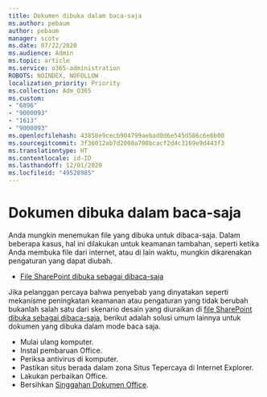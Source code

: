 ```yaml
---
title: Dokumen dibuka dalam baca-saja
ms.author: pebaum
author: pebaum
manager: scotv
ms.date: 07/22/2020
ms.audience: Admin
ms.topic: article
ms.service: o365-administration
ROBOTS: NOINDEX, NOFOLLOW
localization_priority: Priority
ms.collection: Adm_O365
ms.custom:
- "6896"
- "9000093"
- "1613"
- "9000093"
ms.openlocfilehash: 43858e9cecb904799aebad0d6e545d586c6e6b00
ms.sourcegitcommit: 3f36012ab7d2088a708bcacf2d4c3169e9d443f3
ms.translationtype: HT
ms.contentlocale: id-ID
ms.lasthandoff: 12/01/2020
ms.locfileid: "49528985"
---
```

# <a name="documents-opening-in-read-only"></a>Dokumen dibuka dalam baca-saja

Anda mungkin menemukan file yang dibuka untuk dibaca-saja. Dalam beberapa kasus, hal ini dilakukan untuk keamanan tambahan, seperti ketika Anda membuka file dari internet, atau di lain waktu, mungkin dikarenakan pengaturan yang dapat diubah.

- [File SharePoint dibuka sebagai dibaca-saja](https://docs.microsoft.com/sharepoint/troubleshoot/lists-and-libraries/files-open-as-read-only-and-cannot-check-in-or-out)

Jika pelanggan percaya bahwa penyebab yang dinyatakan seperti mekanisme peningkatan keamanan atau pengaturan yang tidak berubah bukanlah salah satu dari skenario desain yang diuraikan di [file SharePoint dibuka sebagai dibaca-saja](https://docs.microsoft.com/sharepoint/troubleshoot/lists-and-libraries/files-open-as-read-only-and-cannot-check-in-or-out), berikut adalah solusi umum lainnya untuk dokumen yang dibuka dalam mode baca saja.

- Mulai ulang komputer.
- Instal pembaruan Office.
- Periksa antivirus di komputer.
- Pastikan situs berada dalam zona Situs Tepercaya di Internet Explorer.
- Lakukan perbaikan Office.
- Bersihkan [Singgahan Dokumen Office](https://support.microsoft.com/office/delete-your-office-document-cache-b1d3765e-d71b-4bb8-99ca-acd22c42995d?ui=en-us&rs=en-us&ad=us).

